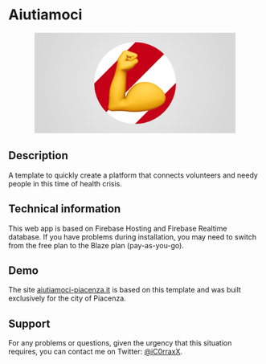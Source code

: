 # Aiutiamoci
<p align="center">
  <img width="400"  src="git-social.png">
</p>

## Description
A template to quickly create a platform that connects volunteers and needy people in this time of health crisis.

## Technical information
This web app is based on Firebase Hosting and Firebase Realtime database. If you have problems during installation, you may need to switch from the free plan to the Blaze plan (pay-as-you-go).

## Demo 
The site <a href="https://aiutiamoci-piacenza.it">aiutiamoci-piacenza.it</a> is based on this template and was built exclusively for the city of Piacenza.


## Support
For any problems or questions, given the urgency that this situation requires, you can contact me on Twitter:
<a href="https://twitter.com/iC0rraxX">@iC0rraxX</a>.
